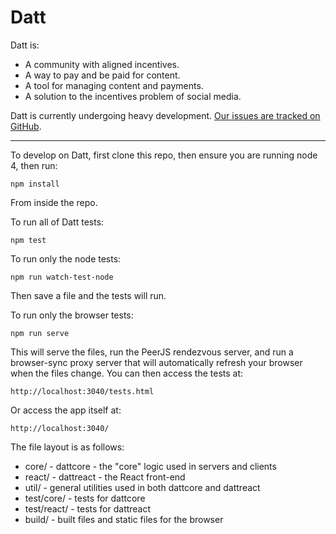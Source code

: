 Datt
====
Datt is:
- A community with aligned incentives.
- A way to pay and be paid for content.
- A tool for managing content and payments.
- A solution to the incentives problem of social media.

Datt is currently undergoing heavy development. [Our issues are tracked on
GitHub](https://github.com/dattnetwork/datt/issues).

---------------------

To develop on Datt, first clone this repo, then ensure you are running node 4,
then run:
```
npm install
```
From inside the repo.

To run all of Datt tests:
```
npm test
```

To run only the node tests:
```
npm run watch-test-node
```

Then save a file and the tests will run.

To run only the browser tests:
```
npm run serve
```

This will serve the files, run the PeerJS rendezvous server, and run a
browser-sync proxy server that will automatically refresh your browser when the
files change. You can then access the tests at:

```
http://localhost:3040/tests.html
```

Or access the app itself at:

```
http://localhost:3040/
```

The file layout is as follows:
- core/ - dattcore - the "core" logic used in servers and clients
- react/ - dattreact - the React front-end
- util/ - general utilities used in both dattcore and dattreact
- test/core/ - tests for dattcore
- test/react/ - tests for dattreact
- build/ - built files and static files for the browser
